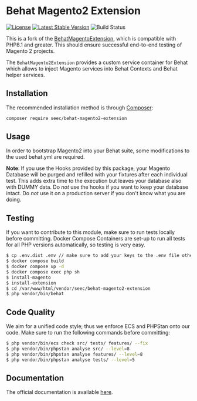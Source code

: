 Behat Magento2 Extension
======================

[![License](https://poser.pugx.org/seec/behat-magento2-extension/license)](https://packagist.org/packages/seec/behat-magento2-extension)
[![Latest Stable Version](https://poser.pugx.org/seec/behat-magento2-extension/version)](https://packagist.org/packages/seec/behat-magento2-extension)
![Build Status](https://github.com/nopenopenope/BehatMagento2Extension/actions/workflows/ci.yml/badge.svg)

This is a fork of the [BehatMagentoExtension](https://github.com/tkotosz/BehatMagento2Extension), which is
compatible with PHP8.1 and greater. This should ensure successful end-to-end testing of Magento 2 projects.

The `BehatMagento2Extension` provides a custom service container for Behat which allows to inject Magento services into
Behat Contexts and Behat helper services.

Installation
------------

The recommended installation method is through [Composer](https://getcomposer.org):

```bash
composer require seec/behat-magento2-extension
```

Usage
-----

In order to bootstrap Magento2 into your Behat suite, some modifications to the used behat.yml are required.

**Note**: If you use the Hooks provided by this package, your Magento Database will be purged and refilled with your
fixtures after each individual test.
This adds extra time to the execution but leaves your database also with DUMMY data. Do *not* use the hooks if you want
to keep your database intact. Do *not* use it on a production server if you don't know what you are doing.


Testing
-------

If you want to contribute to this module, make sure to run tests locally before committing. Docker Compose Containers
are set-up to run all tests for all PHP versions automatically, so testing is very easy.

```bash 
$ cp .env.dist .env // make sure to add your keys to the .env file otherwise testing will not work!
$ docker compose build
$ docker compose up -d
$ docker compose exec php sh
$ install-magento
$ install-extension
$ cd /var/www/html/vendor/seec/behat-magento2-extension
$ php vendor/bin/behat
```

Code Quality
------------

We aim for a unified code style; thus we enforce ECS and PHPStan onto our code. Make sure to run the following commands
before committing:

```bash
$ php vendor/bin/ecs check src/ tests/ features/ --fix
$ php vendor/bin/phpstan analyse src/ --level=8
$ php vendor/bin/phpstan analyse features/ --level=8
$ php vendor/bin/phpstan analyse tests/ --level=5
```

Documentation
-------------

The official documentation is available [here](https://behat-magento-2-extension.readthedocs.io/).
